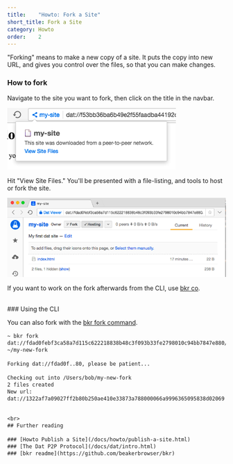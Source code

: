 ```yaml
---
title:    "Howto: Fork a Site"
short_title: Fork a Site
category: Howto
order:    2
---
```


"Forking" means to make a new copy of a site.
It puts the copy into new URL, and gives you control over the files, so that you can make changes.


### How to fork

Navigate to the site you want to fork, then click on the title in the navbar.

<img src="/img/getting-started-screen-siteinfo.png" class="bordered">

Hit "View Site Files."
You'll be presented with a file-listing, and tools to host or fork the site.

<img src="/img/getting-started-screen-datviewer.png" class="bordered">

If you want to work on the fork afterwards from the CLI, use [bkr co](https://github.com/beakerbrowser/bkr#checkout).

<br>
### Using the CLI

You can also fork with the [bkr fork command](https://github.com/beakerbrowser/bkr#fork).

```
~ bkr fork dat://fdad0febf3ca58a7d115c622218838b48c3f093b33fe2798010c94bb7847e880/ ~/my-new-fork

Forking dat://fdad0f..80, please be patient...

Checking out into /Users/bob/my-new-fork
2 files created
New url: dat://1322af7a09027ff2b80b250ae410e33873a788000066a9996365095838d02069
```
```

<br>
## Further reading

### [Howto Publish a Site](/docs/howto/publish-a-site.html)
### [The Dat P2P Protocol](/docs/dat/intro.html)
### [bkr readme](https://github.com/beakerbrowser/bkr)